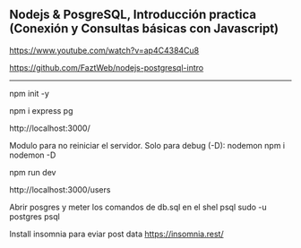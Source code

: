 Nodejs & PosgreSQL, Introducción practica (Conexión y Consultas básicas con Javascript)
------------------------------------------

https://www.youtube.com/watch?v=ap4C4384Cu8

https://github.com/FaztWeb/nodejs-postgresql-intro


--------
npm init -y

npm i express pg 

http://localhost:3000/

Modulo para no reiniciar el servidor. Solo para debug (-D): nodemon
npm i nodemon -D

npm run dev

http://localhost:3000/users

Abrir posgres y meter los comandos de  db.sql en el shel psql
sudo -u postgres psql 

Install insomnia para eviar post data
https://insomnia.rest/


